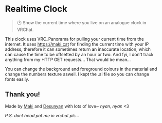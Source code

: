 # Realtime Clock
> 🕒 Show the current time where you live on an analogue clock in VRChat.

This clock uses VRC_Panorama for pulling your current time from the internet. It uses https://maki.cat for finding the current time with your IP address, therefore it can sometimes return an inaccurate location, which can cause the time to be offsetted by an hour or two. And fyi, I don't track anything from my HTTP GET requests... That would be mean...

You can change the background and foreground colours in the material and change
the numbers texture aswell. I kept the .ai file so you can change fonts easily.

## Thank you!

Made by [Maki](https://github.com/makitsine) and [Desunyan](https://github.com/Shii2)
with lots of love~ *nyan, nyan* <3

*P.S. dont head pat me in vrchat pls...*
